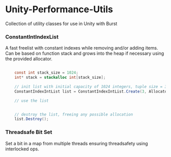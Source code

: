 # Unity-Performance-Utils
Collection of utility classes for use in Unity with Burst  


### ConstantIntIndexList 

A fast freelist with constant indexes while removing and/or adding items. Can be based on function stack and grows into the heap if necessary using the provided allocator. 

```csharp

    const int stack_size = 1024;
    int* stack = stackalloc int[stack_size];

    // init list with initial capacity of 1024 integers, tuple size = 3 integers 
    ConstantIndexIntList list = ConstantIndexIntList.Create(3, Allocator.Temp, stack, stack_size);

    // use the list


    // destroy the list, freeing any possible allocation 
    list.Destroy();

```

### Threadsafe Bit Set

Set a bit in a map from multiple threads ensuring threadsafety using interlocked ops. 
